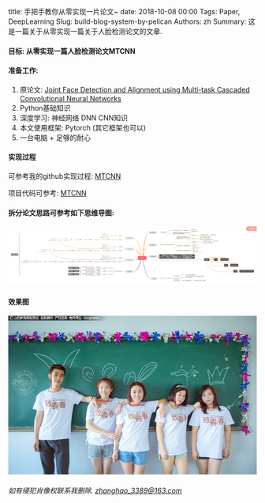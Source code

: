 title: 手把手教你从零实现一片论文~
date: 2018-10-08 00:00
Tags: Paper, DeepLearning
Slug: build-blog-system-by-pelican
Authors: zh
Summary: 这是一篇关于从零实现一篇关于人脸检测论文的文章.

#### 目标: 从零实现一篇人脸检测论文MTCNN

#### 准备工作:

1. 原论文: [Joint Face Detection and Alignment using Multi-task Cascaded Convolutional Neural Networks](https://github.com/Mrzhang3389/MTCNN/blob/master/Mtcnn_Step/%E5%8F%82%E8%80%83%E8%B5%84%E6%96%99/(mtcnn)Joint%20Face%20Detection%20and%20Alignment%20using%20Multi-task%20Cascaded%20Convolutional%20Neural%20Networks.pdf)
2. Python基础知识
3. 深度学习: 神经网络 DNN CNN知识
4. 本文使用框架: Pytorch  (其它框架也可以)
5. 一台电脑 + 足够的耐心

#### 实现过程

可参考我的github实现过程: [MTCNN](https://mrzhang3389.github.io/MTCNN/)

项目代码可参考: [MTCNN](https://github.com/Mrzhang3389/MTCNN)

#### 拆分论文思路可参考如下思维导图:

![思维导图](https://raw.githubusercontent.com/Mrzhang3389/MTCNN/master/Mtcnn_Step/%E5%8F%82%E8%80%83%E8%B5%84%E6%96%99/MTCNN.png)

#### 效果图

<img src="https://raw.githubusercontent.com/Mrzhang3389/MTCNN/master/MtcnnFinal/%E6%95%88%E6%9E%9C%E5%9B%BE.jpg" alt="效果图" style="zoom:75%;" />

###### 如有侵犯肖像权联系我删除. [zhanghao_3389@163.com](mailto:zhanghao_3389@163.com)
